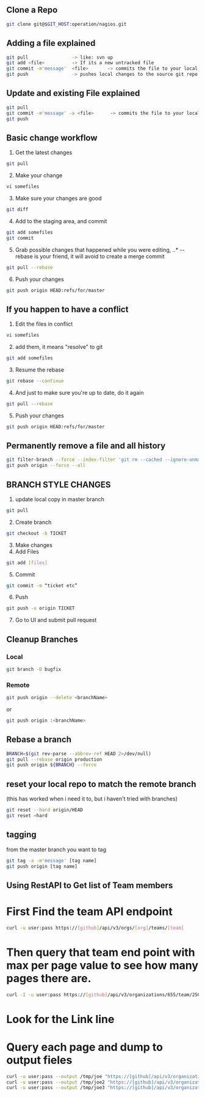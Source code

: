 ## Clone a Repo
```bash
git clone git@$GIT_HOST:operation/nagios.git
```

## Adding a file explained
```bash
git pull                -> like: svn up
git add <file>          -> If its a new untracked file
git commit -m'message'  <file>       -> commits the file to your local repo (untracked file)
git push                -> pushes local changes to the source git repo
```

## Update and existing File explained
```bash
git pull
git commit -m'message' -a <file>      -> commits the file to your local repo
git push
```

## Basic change workflow
1. Get the latest changes
```bash
git pull
```
2. Make your change
```bash
vi somefiles
```
3. Make sure your changes are good
```bash
git diff
```
4. Add to the staging area, and commit
```bash
git add somefiles
git commit
```
5. Grab possible changes that happened while you were editing,
..* --rebase is your friend, it will avoid to create a merge commit
```bash
git pull --rebase
```
6.  Push your changes
```bash
git push origin HEAD:refs/for/master
```

##  If you happen to have a conflict
1. Edit the files in conflict
```bash
vi somefiles
```
2. add them, it means "resolve" to git
```bash
git add somefiles
```
3. Resume the rebase
```bash
git rebase --continue
```
4.  And just to make sure you're up to date, do it again
```bash
git pull --rebase
```
5.  Push your changes
```bash
git push origin HEAD:refs/for/master
```

## Permanently remove a file and all history
```bash
git filter-branch --force --index-filter 'git rm --cached --ignore-unmatch [filename]' --prune-empty --tag-name-filter cat -- --all
git push origin --force --all
```

## BRANCH STYLE CHANGES
1. update local copy in master branch
```bash
git pull
```
2. Create branch
```bash
git checkout -b TICKET
```
3. Make changes
4. Add Files
```bash
git add [files]
```
5. Commit
```bash
git commit -m “ticket etc”
```
6. Push
```bash
git push -u origin TICKET
```
7. Go to UI and submit pull request


## Cleanup Branches
### Local
```bash
git branch -D bugfix
```
### Remote
```bash
git push origin --delete <branchName>
```
or
```bash
git push origin :<branchName>
```

## Rebase a branch
```bash
BRANCH=$(git rev-parse --abbrev-ref HEAD 2>/dev/null)
git pull --rebase origin production
git push origin ${BRANCH} --force
```

## reset your local repo to match the remote branch
(this has worked when i need it to, but i haven't tried with branches)
```bash
git reset --hard origin/HEAD
git reset —hard
```


## tagging
from the master branch you want to tag
```bash
git tag -a -m'message' [tag name]
git push origin [tag name]
```

## Using RestAPI to Get list of Team members
# First Find the team API endpoint
```bash
curl -u user:pass https://[github]/api/v3/orgs/[org]/teams/[team]
```
# Then query that team end point with max per page value to see how many pages there are.
```bash
curl -I -u user:pass https://[github]/api/v3/organizations/655/team/250/members?per_page=100
```
# Look for the Link line
# Query each page and dump to output fieles
```bash
curl -u user:pass --output /tmp/joe "https://[github]/api/v3/organizations/655/team/250/members?page=1&per_page=100"
curl -u user:pass --output /tmp/joe2 "https://[github]/api/v3/organizations/655/team/250/members?page=2&per_page=100"
curl -u user:pass --output /tmp/joe3 "https://[github]/api/v3/organizations/655/team/250/members?page=3&per_page=100"
```
